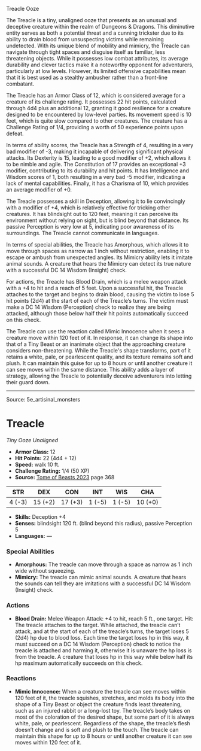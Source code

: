 <MonsterName/>Treacle</MonsterName>
<CreatureType/>Ooze</CreatureType>

<summary>The Treacle is a tiny, unaligned ooze that presents as an unusual and deceptive creature within the realm of Dungeons & Dragons. This diminutive entity serves as both a potential threat and a cunning trickster due to its ability to drain blood from unsuspecting victims while remaining undetected. With its unique blend of mobility and mimicry, the Treacle can navigate through tight spaces and disguise itself as familiar, less threatening objects. While it possesses low combat attributes, its average durability and clever tactics make it a noteworthy opponent for adventurers, particularly at low levels. However, its limited offensive capabilities mean that it is best used as a stealthy ambusher rather than a front-line combatant.</summary>

<detail>

The Treacle has an Armor Class of 12, which is considered average for a creature of its challenge rating. It possesses 22 hit points, calculated through 4d4 plus an additional 12, granting it good resilience for a creature designed to be encountered by low-level parties. Its movement speed is 10 feet, which is quite slow compared to other creatures. The creature has a Challenge Rating of 1/4, providing a worth of 50 experience points upon defeat.

In terms of ability scores, the Treacle has a Strength of 4, resulting in a very bad modifier of -3, making it incapable of delivering significant physical attacks. Its Dexterity is 15, leading to a good modifier of +2, which allows it to be nimble and agile. The Constitution of 17 provides an exceptional +3 modifier, contributing to its durability and hit points. It has Intelligence and Wisdom scores of 1, both resulting in a very bad -5 modifier, indicating a lack of mental capabilities. Finally, it has a Charisma of 10, which provides an average modifier of +0.

The Treacle possesses a skill in Deception, allowing it to lie convincingly with a modifier of +4, which is relatively effective for tricking other creatures. It has blindsight out to 120 feet, meaning it can perceive its environment without relying on sight, but is blind beyond that distance. Its passive Perception is very low at 5, indicating poor awareness of its surroundings. The Treacle cannot communicate in languages.

In terms of special abilities, the Treacle has Amorphous, which allows it to move through spaces as narrow as 1 inch without restriction, enabling it to escape or ambush from unexpected angles. Its Mimicry ability lets it imitate animal sounds. A creature that hears the Mimicry can detect its true nature with a successful DC 14 Wisdom (Insight) check.

For actions, the Treacle has Blood Drain, which is a melee weapon attack with a +4 to hit and a reach of 5 feet. Upon a successful hit, the Treacle attaches to the target and begins to drain blood, causing the victim to lose 5 hit points (2d4) at the start of each of the Treacle’s turns. The victim must make a DC 14 Wisdom (Perception) check to realize they are being attacked, although those below half their hit points automatically succeed on this check.

The Treacle can use the reaction called Mimic Innocence when it sees a creature move within 120 feet of it. In response, it can change its shape into that of a Tiny Beast or an inanimate object that the approaching creature considers non-threatening. While the Treacle's shape transforms, part of it retains a white, pale, or pearlescent quality, and its texture remains soft and plush. It can maintain this guise for up to 8 hours or until another creature it can see moves within the same distance. This ability adds a layer of strategy, allowing the Treacle to potentially deceive adventurers into letting their guard down.</detail>



---

Source: 5e_artisinal_monsters

# Treacle

*Tiny* *Ooze* *Unaligned*

- **Armor Class:** 12
- **Hit Points:** 22 (4d4 + 12)
- **Speed:** walk 10 ft.
- **Challenge Rating:** 1/4 (50 XP)
- **Source:** [Tome of Beasts 2023](https://koboldpress.com/kpstore/product/tome-of-beasts-1-2023-edition/) page 368

| STR | DEX | CON | INT | WIS | CHA |
| --- | --- | --- | --- | --- | --- |
| 4 (-3) | 15 (+2) | 17 (+3) | 1 (-5) | 1 (-5) | 10 (+0) |

- **Skills:** Deception +4
- **Senses:** blindsight 120 ft. (blind beyond this radius), passive Perception 5
- **Languages:** —

### Special Abilities

- **Amorphous:** The treacle can move through a space as narrow as 1 inch wide without squeezing.
- **Mimicry:** The treacle can mimic animal sounds. A creature that hears the sounds can tell they are imitations with a successful DC 14 Wisdom (Insight) check.

### Actions

- **Blood Drain:** Melee Weapon Attack: +4 to hit, reach 5 ft., one target. Hit: The treacle attaches to the target. While attached, the treacle can’t attack, and at the start of each of the treacle’s turns, the target loses 5 (2d4) hp due to blood loss. Each time the target loses hp in this way, it must succeed on a DC 14 Wisdom (Perception) check to notice the treacle is attached and harming it, otherwise it is unaware the hp loss is from the treacle. A creature that loses hp in this way while below half its hp maximum automatically succeeds on this check.

### Reactions

- **Mimic Innocence:** When a creature the treacle can see moves within 120 feet of it, the treacle squishes, stretches, and molds its body into the shape of a Tiny Beast or object the creature finds least threatening, such as an injured rabbit or a long-lost toy. The treacle’s body takes on most of the coloration of the desired shape, but some part of it is always white, pale, or pearlescent. Regardless of the shape, the treacle’s flesh doesn’t change and is soft and plush to the touch. The treacle can maintain this shape for up to 8 hours or until another creature it can see moves within 120 feet of it.


